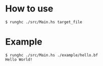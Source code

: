 # How to use

```
$ runghc ./src/Main.hs target_file
```

# Example

```
$ runghc ./src/Main.hs ./example/hello.bf
Hello World!
```

